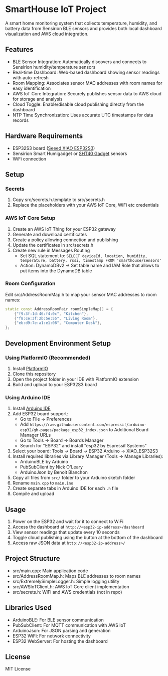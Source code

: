 # SmartHouse IoT Project

A smart home monitoring system that collects temperature, humidity, and battery data from Sensirion BLE sensors and provides both local dashboard visualization and AWS cloud integration.

## Features

* BLE Sensor Integration: Automatically discovers and connects to Sensirion humidity/temperature sensors
* Real-time Dashboard: Web-based dashboard showing sensor readings with auto-refresh
* Room Mapping: Associates sensor MAC addresses with room names for easy identification
* AWS IoT Core Integration: Securely publishes sensor data to AWS cloud for storage and analysis
* Cloud Toggle: Enable/disable cloud publishing directly from the dashboard
* NTP Time Synchronization: Uses accurate UTC timestamps for data records

## Hardware Requirements

* ESP32S3 board ([Seeed XIAO ESP32S3](https://wiki.seeedstudio.com/xiao_esp32s3_getting_started/))
* Sensirion Smart Humigadget or [SHT40 Gadget](https://sensirion.com/products/catalog/SHT4x-Smart-Gadget) sensors
* WiFi connection

## Setup

### Secrets

1. Copy src/secrets.h.template to src/secrets.h
2. Replace the placeholders with your AWS IoT Core, WiFi etc credentials

### AWS IoT Core Setup

1. Create an AWS IoT Thing for your ESP32 gateway
2. Generate and download certificates
3. Create a policy allowing connection and publishing
4. Update the certificates in src/secrets.h
5. Create new rule in Messages Routing
    * Set SQL statement to: `SELECT deviceId, location, humidity, temperature, battery, rssi, timestamp FROM 'smarthouse/sensors'`
    * Action: DynamoDBv2 -> Set table name and IAM Role that allows to put items into the DynamoDB table

### Room Configuration

Edit src/AddressRoomMap.h to map your sensor MAC addresses to room names:

```cpp
static const AddressRoomPair roomSimpleMap[] = {
    {"f9:3f:1d:46:f4:0c", "Kitchen"},
    {"f8:ce:3f:2b:5e:55", "Living Room"},
    {"eb:d9:7e:a1:e1:08", "Computer Desk"},
};
```

## Development Environment Setup

### Using PlatformIO (Recommended)

1. Install [PlatformIO](https://platformio.org/install)
2. Clone this repository
3. Open the project folder in your IDE with PlatformIO extension
4. Build and upload to your ESP32S3 board

### Using Arduino IDE

1. Install [Arduino IDE](https://www.arduino.cc/en/software)
2. Add ESP32 board support:
   - Go to File → Preferences
   - Add `https://raw.githubusercontent.com/espressif/arduino-esp32/gh-pages/package_esp32_index.json` to Additional Board Manager URLs
   - Go to Tools → Board → Boards Manager
   - Search for "ESP32" and install "esp32 by Espressif Systems"
3. Select your board: Tools → Board → ESP32 Arduino → XIAO_ESP32S3
4. Install required libraries via Library Manager (Tools → Manage Libraries):
   - ArduinoBLE by Arduino
   - PubSubClient by Nick O'Leary
   - ArduinoJson by Benoit Blanchon
5. Copy all files from `src/` folder to your Arduino sketch folder
6. Rename `main.cpp` to `main.ino`
7. Create separate tabs in Arduino IDE for each `.h` file
8. Compile and upload

## Usage

1. Power on the ESP32 and wait for it to connect to WiFi
2. Access the dashboard at `http://<esp32-ip-address>/dashboard`
3. View sensor readings that update every 10 seconds
4. Toggle cloud publishing using the button at the bottom of the dashboard
5. Access raw JSON data at `http://<esp32-ip-address>/`

## Project Structure

* src/main.cpp: Main application code
* src/AddressRoomMap.h: Maps BLE addresses to room names
* src/ExtremelySimpleLogger.h: Simple logging utility
* src/AWSIoTClient.h: AWS IoT Core client implementation
* src/secrets.h: WiFi and AWS credentials (not in repo)

## Libraries Used

* ArduinoBLE: For BLE sensor communication
* PubSubClient: For MQTT communication with AWS IoT
* ArduinoJson: For JSON parsing and generation
* ESP32 WiFi: For network connectivity
* ESP32 WebServer: For hosting the dashboard

## License
MIT License
